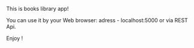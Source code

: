 This is books library app!

You can use it by your Web browser: adress - localhost:5000
or via REST Api.

Enjoy !

